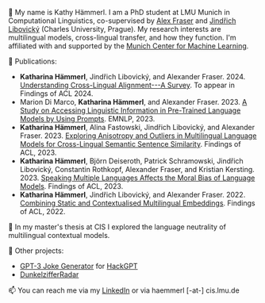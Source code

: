👋 My name is Kathy Hämmerl. I am a PhD student at LMU Munich in Computational Linguistics, co-supervised by [Alex Fraser](https://alexfraser.github.io/) and [Jindřich Libovický](https://ufal.mff.cuni.cz/jindrich-libovicky) (Charles University, Prague).
My research interests are multilingual models, cross-lingual transfer, and how they function.
I'm affiliated with and supported by the [Munich Center for Machine Learning](https://mcml.ai).

📜 Publications:

- **Katharina Hämmerl**, Jindřich Libovický, and Alexander Fraser. 2024. [Understanding Cross-Lingual Alignment---A Survey](https://arxiv.org/abs/2404.06228). To appear in Findings of ACL 2024.
- Marion Di Marco, **Katharina Hämmerl**, and Alexander Fraser. 2023. [A Study on Accessing Linguistic Information in Pre-Trained Language Models by Using Prompts](https://aclanthology.org/2023.emnlp-main.454/). EMNLP, 2023.
- **Katharina Hämmerl**, Alina Fastowski, Jindřich Libovický, and Alexander Fraser. 2023.
  [Exploring Anisotropy and Outliers in Multilingual Language Models for Cross-Lingual Semantic Sentence Similarity](https://aclanthology.org/2023.findings-acl.439/).
  Findings of ACL, 2023.
- **Katharina Hämmerl**, Björn Deiseroth, Patrick Schramowski, Jindřich Libovický, Constantin Rothkopf, Alexander Fraser, and Kristian Kersting. 2023. [Speaking Multiple Languages Affects the Moral Bias of Language Models](https://aclanthology.org/2023.findings-acl.134/). Findings of ACL, 2023. 
- **Katharina Hämmerl**, Jindřich Libovický, and Alexander Fraser. 2022.
  [Combining Static and Contextualised Multilingual Embeddings](https://arxiv.org/abs/2203.09326). Findings of ACL, 2022.

🌱 In my master's thesis at CIS I explored the language neutrality of multilingual contextual models.

🚀 Other projects:

- [GPT-3 Joke Generator](https://docs.google.com/presentation/d/1k6V32qJbgYs6SI961M3MkPdEW4GE4nT1LP_GNIagWvs) for [HackGPT](https://www.meetup.com/Natural-Language-Processing-Understanding-NLP-NLU/events/276054436/)
- [DunkelzifferRadar](https://gitlab.gwdg.de/dunkelzifferradar)

📫 You can reach me via my [LinkedIn](https://www.linkedin.com/in/kat-haem/) or via haemmerl [-at-] cis.lmu.de

